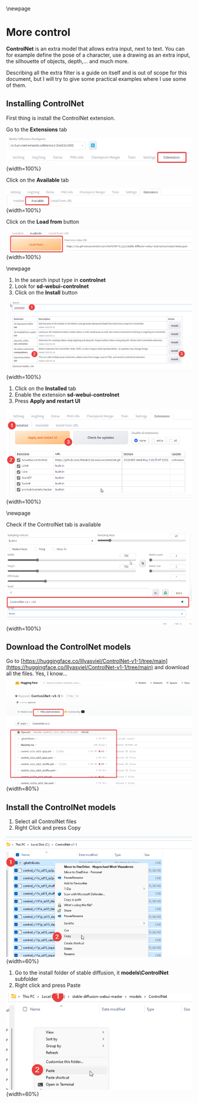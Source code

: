 \newpage 

# More control

**ControlNet** is an extra model that allows extra input, next to text. You can for example define the pose of a character, use a drawing as an extra input, the silhouette of objects, depth,... and much more. 

Describing all the extra filter is a guide on itself and is out of scope for this document, but I will try to give some practical examples where I use some of them. 

## Installing ControlNet

First thing is install the ControlNet extension.

Go to the **Extensions** tab

![Extensions tab](images/chapter_4/controlnet_1.png){width=100%}

Click on the **Available** tab

![Available tab](images/chapter_4/controlnet_2.png){width=100%}


Click on the **Load from** button

![Load from](images/chapter_4/controlnet_3.png){width=100%}

\newpage

1. In the search input type in **controlnet**
2. Look for **sd-webui-controlnet**
3. Click on the **Install** button

![Install SD-WebUI-ControlNet](images/chapter_4/controlnet_4.png){width=100%}

1. Click on the **Installed** tab
2. Enable the extension **sd-webui-controlnet**
3. Press **Apply and restart UI**

![Restart the UI](images/chapter_4/controlnet_5.png){width=100%}

\newpage

Check if the ControlNet tab is available

![Check if the controlnet tab is available](images/chapter_4/controlnet_6.png){width=100%}

## Download the ControlNet models

Go to [https://huggingface.co/lllyasviel/ControlNet-v1-1/tree/main](https://huggingface.co/lllyasviel/ControlNet-v1-1/tree/main) and download all the files. Yes, I know...

![ControlNet files needed to download](images/chapter_4/controlnet_files.png){width=80%}

## Install the ControlNet models

1. Select all ControlNet files
2. Right Click and press Copy
   
![The downloaded ControlNet files](images/chapter_4/controlnet_copy.png){width=60%}


1. Go to the install folder of stable diffusion, it **models\\ControlNet** subfolder
2. Right click and press Paste

![The downloaded ControlNet files](images/chapter_4/controlnet_paste.png){width=60%}




